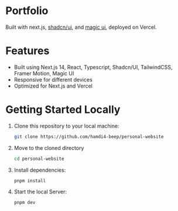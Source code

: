 # Portfolio

Built with next.js, [shadcn/ui](https://ui.shadcn.com/), and [magic ui](https://magicui.design/), deployed on Vercel.

# Features

- Built using Next.js 14, React, Typescript, Shadcn/UI, TailwindCSS, Framer Motion, Magic UI
- Responsive for different devices
- Optimized for Next.js and Vercel

# Getting Started Locally

1. Clone this repository to your local machine:

   ```bash
   git clone https://github.com/hamdi4-beep/personal-website
   ```

2. Move to the cloned directory

   ```bash
   cd personal-website
   ```

3. Install dependencies:

   ```bash
   pnpm install
   ```

4. Start the local Server:

   ```bash
   pnpm dev
   ```

